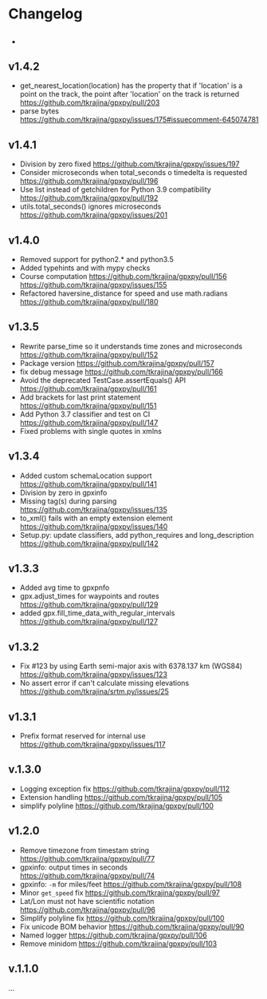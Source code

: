 # Changelog

##

*

## v1.4.2

* get_nearest_location(location) has the property that if 'location' is a point on the track, the point after 'location' on the track is returned <https://github.com/tkrajina/gpxpy/pull/203>
* parse bytes <https://github.com/tkrajina/gpxpy/issues/175#issuecomment-645074781>

## v1.4.1

* Division by zero fixed <https://github.com/tkrajina/gpxpy/issues/197>
* Consider microseconds when total_seconds o timedelta is requested <https://github.com/tkrajina/gpxpy/pull/196>
* Use list instead of getchildren for Python 3.9 compatibility <https://github.com/tkrajina/gpxpy/pull/192>
* utils.total_seconds() ignores microseconds <https://github.com/tkrajina/gpxpy/issues/201>

## v1.4.0

* Removed support for python2.* and python3.5
* Added typehints and with mypy checks
* Course computation <https://github.com/tkrajina/gpxpy/pull/156> <https://github.com/tkrajina/gpxpy/issues/155>
* Refactored haversine_distance for speed and use math.radians <https://github.com/tkrajina/gpxpy/pull/180>

## v1.3.5

* Rewrite parse_time so it understands time zones and microseconds <https://github.com/tkrajina/gpxpy/pull/152>
* Package version <https://github.com/tkrajina/gpxpy/pull/157>
* fix debug message <https://github.com/tkrajina/gpxpy/pull/166>
* Avoid the deprecated TestCase.assertEquals() API <https://github.com/tkrajina/gpxpy/pull/161>
* Add brackets for last print statement <https://github.com/tkrajina/gpxpy/pull/151>
* Add Python 3.7 classifier and test on CI <https://github.com/tkrajina/gpxpy/pull/147>
* Fixed problems with single quotes in xmlns

## v1.3.4

* Added custom schemaLocation support <https://github.com/tkrajina/gpxpy/pull/141>
* Division by zero in gpxinfo
* Missing tag(s) during parsing <https://github.com/tkrajina/gpxpy/issues/135>
* to_xml() fails with an empty extension element <https://github.com/tkrajina/gpxpy/issues/140>
* Setup.py: update classifiers, add python_requires and long_description <https://github.com/tkrajina/gpxpy/pull/142>

## v1.3.3

* Added avg time to gpxpnfo
* gpx.adjust_times for waypoints and routes <https://github.com/tkrajina/gpxpy/pull/129>
* added gpx.fill_time_data_with_regular_intervals <https://github.com/tkrajina/gpxpy/pull/127>

## v1.3.2

* Fix #123 by using Earth semi-major axis with 6378.137 km (WGS84) <https://github.com/tkrajina/gpxpy/issues/123>
* No assert error if can't calculate missing elevations <https://github.com/tkrajina/srtm.py/issues/25>

## v1.3.1

* Prefix format reserved for internal use <https://github.com/tkrajina/gpxpy/issues/117>

## v.1.3.0

* Logging exception fix <https://github.com/tkrajina/gpxpy/pull/112>
* Extension handling <https://github.com/tkrajina/gpxpy/pull/105>
* simplify polyline <https://github.com/tkrajina/gpxpy/pull/100>

## v1.2.0

* Remove timezone from timestam string <https://github.com/tkrajina/gpxpy/pull/77>
* gpxinfo: output times in seconds <https://github.com/tkrajina/gpxpy/pull/74>
* gpxinfo: `-m` for miles/feet <https://github.com/tkrajina/gpxpy/pull/108>
* Minor `get_speed` fix <https://github.com/tkrajina/gpxpy/pull/97>
* Lat/Lon must not have scientific notation <https://github.com/tkrajina/gpxpy/pull/96>
* Simplify polyline fix <https://github.com/tkrajina/gpxpy/pull/100>
* Fix unicode BOM behavior <https://github.com/tkrajina/gpxpy/pull/90>
* Named logger <https://github.com/tkrajina/gpxpy/pull/106>
* Remove minidom <https://github.com/tkrajina/gpxpy/pull/103>

## v.1.1.0

...

